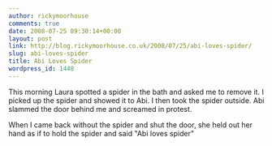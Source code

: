 ```yaml
---
author: rickymoorhouse
comments: true
date: 2008-07-25 09:30:14+00:00
layout: post
link: http://blog.rickymoorhouse.co.uk/2008/07/25/abi-loves-spider/
slug: abi-loves-spider
title: Abi Loves Spider
wordpress_id: 1448
---
```


This morning Laura spotted a spider in the bath and asked me to remove it. I picked up the spider and showed it to Abi. I then took the spider outside. Abi slammed the door behind me and screamed in protest.




When I came back without the spider and shut the door, she held out her hand as if to hold the spider and said "Abi loves spider"
